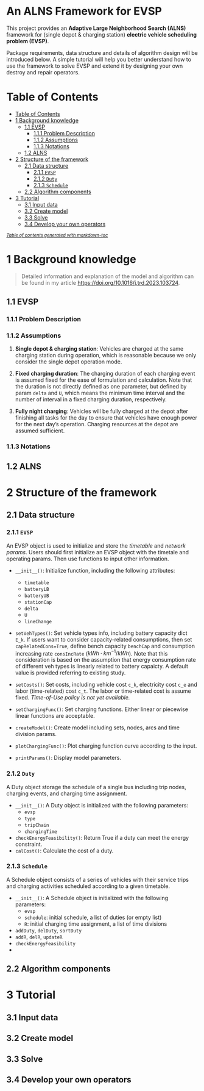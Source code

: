 <h1>An ALNS Framework for EVSP</h1>

This project provides an **Adaptive Large Neighborhood Search (ALNS)** framework for (single depot & charging station) **electric vehicle scheduling problem (EVSP)**.

Package requirements, data structure and details of algorithm design will be introduced below. A simple tutorial will help you better understand how to use the framework to solve EVSP and extend it by designing your own destroy and repair operators.

# Table of Contents

- [Table of Contents](#table-of-contents)
- [1 Background knowledge](#1-background-knowledge)
  - [1.1 EVSP](#11-evsp)
    - [1.1.1 Problem Description](#111-problem-description)
    - [1.1.2 Assumptions](#112-assumptions)
    - [1.1.3 Notations](#113-notations)
  - [1.2 ALNS](#12-alns)
- [2 Structure of the framework](#2-structure-of-the-framework)
  - [2.1 Data structure](#21-data-structure)
    - [2.1.1 `EVSP`](#211-evsp)
    - [2.1.2 `Duty`](#212-duty)
    - [2.1.3 `Schedule`](#213-schedule)
  - [2.2 Algorithm components](#22-algorithm-components)
- [3 Tutorial](#3-tutorial)
  - [3.1 Input data](#31-input-data)
  - [3.2 Create model](#32-create-model)
  - [3.3 Solve](#33-solve)
  - [3.4 Develop your own operators](#34-develop-your-own-operators)

<small><i><a href='http://ecotrust-canada.github.io/markdown-toc/'>Table of contents generated with markdown-toc</a></i></small>

# 1 Background knowledge

> Detailed information and explanation of the model and algorithm can be found in my article <https://doi.org/10.1016/j.trd.2023.103724>.

## 1.1 EVSP

### 1.1.1 Problem Description

### 1.1.2 Assumptions

1. **Single depot & charging station**: Vehicles are charged at the same charging station during operation, which is reasonable because we only consider the single depot operation mode.

2. **Fixed charging duration**: The charging duration of each charging event is assumed fixed for the ease of formulation and calculation. Note that the duration is not directly defined as one parameter, but defined by param `delta` and `U`, which means the minimum time interval and the number of interval in a fixed charging duration, respectively.

3. **Fully night charging**: Vehicles will be fully charged at the depot after finishing all tasks for the day to ensure that vehicles have enough power for the next day’s operation. Charging resources at the depot are assumed sufficient.

### 1.1.3 Notations

## 1.2 ALNS

# 2 Structure of the framework

## 2.1 Data structure

### 2.1.1 `EVSP`

An EVSP object is used to initialize and store the *timetable* and *network params*. Users should first initialize an EVSP object with the timetale and operating params. Then use functions to input other information.

- `__init__()`: Initialize function, including the following attributes:
  - `timetable`
  - `batteryLB`
  - `batteryUB`
  - `stationCap`
  - `delta`
  - `U`
  - `lineChange`

- `setVehTypes()`: Set vehicle types info, including battery capacity dict `E_k`. If users want to consider capacity-related consumptions, then set `capRelatedCons=True`, define bench capacity `benchCap` and consumption increasing rate `consIncRate` ($kWh\cdot km^{-1} / kWh$). Note that this consideration is based on the assumption that energy consumption rate of different veh types is linearly related to battery capaicty. A default value is provided referring to existing study.
- `setCosts()`: Set costs, including vehicle cost `c_k`, electricity cost `c_e` and labor (time-related) cost `c_t`. The labor or time-related cost is assume fixed.  *Time-of-Use policy is not yet available.*
- `setChargingFunc()`: Set charging functions. Either linear or piecewise linear functions are acceptable.
- `createModel()`: Create model including sets, nodes, arcs and time division params.
- `plotChargingFunc()`: Plot charging function curve according to the input.
- `printParams()`: Display model parameters.

### 2.1.2 `Duty`

A Duty object storage the schedule of a single bus including trip nodes, charging events, and charging time assignment.

- `__init__()`: A Duty object is initialized with the following parameters:
  - `evsp`
  - `type`
  - `tripChain`
  - `chargingTime`
- `checkEnergyFeasibility()`: Return True if a duty can meet the energy constraint.
- `calCost()`: Calculate the cost of a duty.

### 2.1.3 `Schedule`

A Schedule object consists of a series of vehicles with their service trips and charging activities scheduled according to a given timetable.

- `__init__()`: A Schedule object is initialized with the following parameters:
  - `evsp`
  - `schedule`: initial schedule, a list of duties (or empty list)
  - `R`: initial charging time assignment, a list of time divisions
- `addDuty`, `delDuty`, `sortDuty`
- `addR`, `delR`, `updateR`
- `checkEnergyFeasibility`
- 

## 2.2 Algorithm components

# 3 Tutorial

## 3.1 Input data

## 3.2 Create model

## 3.3 Solve

## 3.4 Develop your own operators

